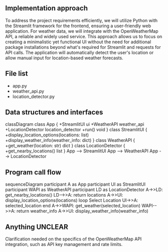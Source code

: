 ## Implementation approach

To address the project requirements efficiently, we will utilize Python with the Streamlit framework for the frontend, ensuring a user-friendly web application. For weather data, we will integrate with the OpenWeatherMap API, a reliable and widely used service. This approach allows us to focus on creating a minimalistic yet functional UI without the need for additional package installations beyond what's required for Streamlit and requests for API calls. The application will automatically detect the user's location or allow manual input for location-based weather forecasts.

## File list

- app.py
- weather_api.py
- location_detector.py

## Data structures and interfaces


classDiagram
    class App {
        +StreamlitUI ui
        +WeatherAPI weather_api
        +LocationDetector location_detector
        +run() void
    }
    class StreamlitUI {
        +display_location_options(locations: list)
        +display_weather_info(weather_info: dict)
    }
    class WeatherAPI {
        +get_weather(location: str) dict
    }
    class LocationDetector {
        +get_nearby_locations() list
    }
    App --> StreamlitUI
    App --> WeatherAPI
    App --> LocationDetector


## Program call flow


sequenceDiagram
    participant A as App
    participant UI as StreamlitUI
    participant WAPI as WeatherAPI
    participant LD as LocationDetector
    A->>LD: get_nearby_locations()
    LD-->>A: return locations
    A->>UI: display_location_options(locations)
    loop Select Location
        UI->>A: selected_location
    end
    A->>WAPI: get_weather(selected_location)
    WAPI-->>A: return weather_info
    A->>UI: display_weather_info(weather_info)


## Anything UNCLEAR

Clarification needed on the specifics of the OpenWeatherMap API integration, such as API key management and rate limits.

